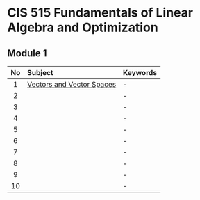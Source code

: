# CIS 515 Fundamentals of Linear Algebra and Optimization

## Module 1
|No|Subject|Keywords|
|:-:|:-|:-|
| 1|[Vectors and Vector Spaces](notes/m01/01.md)|- |
| 2|[]()|- |
| 3|[]()|- |
| 4|[]()|- |
| 5|[]()|- |
| 6|[]()|- |
| 7|[]()|- |
| 8|[]()|- |
| 9|[]()|- |
|10|[]()|- |